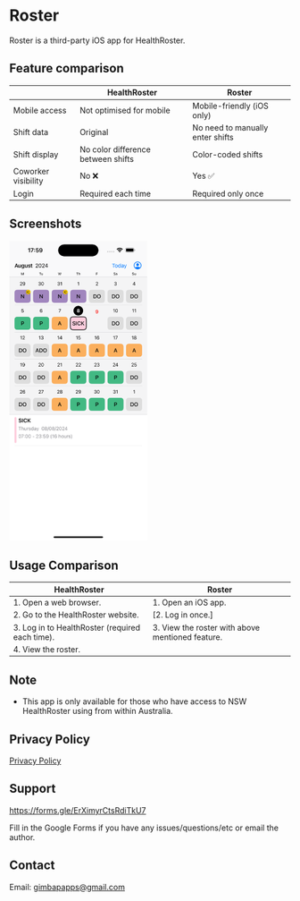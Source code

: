 # Roster

Roster is a third-party iOS app for HealthRoster.

## Feature comparison

|                     | HealthRoster                       | Roster                           |
| ------------------- | ---------------------------------- | -------------------------------- |
| Mobile access       | Not optimised for mobile           | Mobile-friendly (iOS only)       |
| Shift data          | Original                           | No need to manually enter shifts |
| Shift display       | No color difference between shifts | Color-coded shifts               |
| Coworker visibility | No ❌                              | Yes ✅                           |
| Login               | Required each time                 | Required only once               |

## Screenshots

<img src="screenshot.png" alt="screenshot" style="width:49%; max-width:340px;">


## Usage Comparison

| HealthRoster                                    | Roster                                           |
| ----------------------------------------------- | ------------------------------------------------ |
| 1. Open a web browser.                          | 1. Open an iOS app.                              |
| 2. Go to the HealthRoster website.              | [2. Log in once.]                                |
| 3. Log in to HealthRoster (required each time). | 3. View the roster with above mentioned feature. |
| 4. View the roster.                             |                                                  |

## Note

- This app is only available for those who have access to NSW HealthRoster using from within Australia.

## Privacy Policy

[Privacy Policy](privacy-policy.md)

## Support

https://forms.gle/ErXimyrCtsRdiTkU7

Fill in the Google Forms if you have any issues/questions/etc or email the author.


## Contact

Email: gimbapapps@gmail.com
